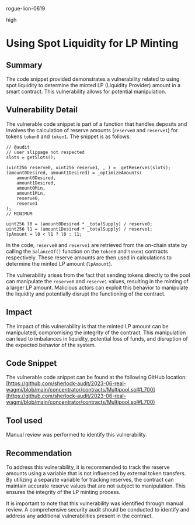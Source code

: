 rogue-lion-0619

high

# Using Spot Liquidity for LP Minting

## Summary
The code snippet provided demonstrates a vulnerability related to using spot liquidity to determine the minted LP (Liquidity Provider) amount in a smart contract. This vulnerability allows for potential manipulation.

## Vulnerability Detail
The vulnerable code snippet is part of a function that handles deposits and involves the calculation of reserve amounts (`reserve0` and `reserve1`) for tokens `token0` and `token1`. The snippet is as follows:

```solidity
// @audit
// user slippage not respected
slots = getSlots();

(uint256 reserve0, uint256 reserve1, , ) = _getReserves(slots);
(amount0Desired, amount1Desired) = _optimizeAmounts(
	amount0Desired,
	amount1Desired,
	amount0Min,
	amount1Min,
	reserve0,
	reserve1
);
// MINIMUM

uint256 l0 = (amount0Desired * _totalSupply) / reserve0;
uint256 l1 = (amount1Desired * _totalSupply) / reserve1;
lpAmount = l0 < l1 ? l0 : l1;
```

In the code, `reserve0` and `reserve1` are retrieved from the on-chain state by calling the `balanceOf()` function on the `token0` and `token1` contracts respectively. These reserve amounts are then used in calculations to determine the minted LP amount (`lpAmount`).

The vulnerability arises from the fact that sending tokens directly to the pool can manipulate the `reserve0` and `reserve1` values, resulting in the minting of a larger LP amount. Malicious actors can exploit this behavior to manipulate the liquidity and potentially disrupt the functioning of the contract.

## Impact
The impact of this vulnerability is that the minted LP amount can be manipulated, compromising the integrity of the contract. This manipulation can lead to imbalances in liquidity, potential loss of funds, and disruption of the expected behavior of the system.

## Code Snippet
The vulnerable code snippet can be found at the following GitHub location:
[https://github.com/sherlock-audit/2023-06-real-wagmi/blob/main/concentrator/contracts/Multipool.sol#L700](https://github.com/sherlock-audit/2023-06-real-wagmi/blob/main/concentrator/contracts/Multipool.sol#L700)

## Tool used
Manual review was performed to identify this vulnerability.


## Recommendation
To address this vulnerability, it is recommended to track the reserve amounts using a variable that is not influenced by external token transfers. By utilizing a separate variable for tracking reserves, the contract can maintain accurate reserve values that are not subject to manipulation. This ensures the integrity of the LP minting process.

It is important to note that this vulnerability was identified through manual review. A comprehensive security audit should be conducted to identify and address any additional vulnerabilities present in the contract.
